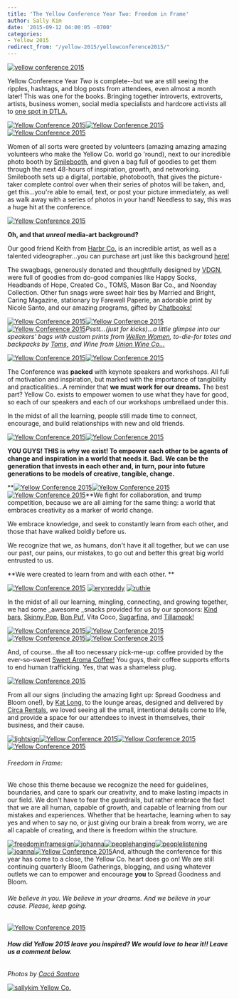```yaml
---
title: 'The Yellow Conference Year Two: Freedom in Frame'
author: Sally Kim
date: '2015-09-12 04:00:05 -0700'
categories:
- Yellow 2015
redirect_from: "/yellow-2015/yellowconference2015/"
---
```


[![yellow conference 2015](https://yellow-blog-images.imgix.net/2015/09/firsttimageforblog.jpg)](https://yellow-blog-images.imgix.net/2015/09/firsttimageforblog.jpg)

Yellow Conference Year _Two_ is complete--but we are still seeing the ripples, hashtags, and blog posts from attendees, even almost a month later! This was one for the books. Bringing together introverts, extroverts, artists, business women, social media specialists and hardcore activists all to [one spot in DTLA.](http://www.thinktankgallery.org/)

[![Yellow Conference 2015](https://yellow-blog-images.imgix.net/2015/09/Yellow_2015_Day_1-55.jpg)](https://yellow-blog-images.imgix.net/2015/09/Yellow_2015_Day_1-55.jpg)[![Yellow Conference 2015](https://yellow-blog-images.imgix.net/2015/09/Yellow_2015_Day_1-301.jpg)](https://yellow-blog-images.imgix.net/2015/09/Yellow_2015_Day_1-301.jpg)[![Yellow Conference 2015](https://yellow-blog-images.imgix.net/2015/09/Yellow_2015_Day_1-431.jpg)](https://yellow-blog-images.imgix.net/2015/09/Yellow_2015_Day_1-431.jpg)

Women of all sorts were greeted by volunteers (amazing amazing amazing volunteers who make the Yellow Co. world go 'round), next to our incredible photo booth by [Smilebooth](http://smilebooth.com/), and given a bag full of goodies to get them through the next 48-hours of inspiration, growth, and networking. Smilebooth sets up a digital, portable, photobooth, that gives the picture-taker complete control over when their series of photos will be taken, and, get this...you're able to email, text, or post your picture immediately, as well as walk away with a series of photos in your hand! Needless to say, this was a huge hit at the conference.

[![Yellow Conference 2015](https://yellow-blog-images.imgix.net/2015/09/Yellow_2015_Day_1-63.jpg)](https://yellow-blog-images.imgix.net/2015/09/Yellow_2015_Day_1-63.jpg)

**Oh, and that _unreal_ media-art background?**

Our good friend Keith from [Harbr Co.](http://harbr.co/) is an incredible artist, as well as a talented videographer...you can purchase art just like this background [here!](http://www.iamspent.co/shop)

The swagbags, generously donated and thoughtfully designed by [VDGN](http://shop.vardagen.com/), were full of goodies from do-good companies like Happy Socks, Headbands of Hope, Created Co., TOMS, Mason Bar Co., and Noonday Collection. Other fun snags were sweet hair ties by Married and Bright, Caring Magazine, stationary by Farewell Paperie, an adorable print by Nicole Santo, and our amazing programs, gifted by [Chatbooks!](http://chatbooks.com/)

[![Yellow Conference 2015](https://yellow-blog-images.imgix.net/2015/09/Yellow_2015_Day_1-35-1.jpg)![Yellow Conference 2015](https://yellow-blog-images.imgix.net/2015/09/Yellow_2015_Day_2-40.jpg)![Yellow Conference 2015](https://yellow-blog-images.imgix.net/2015/09/chatbooks.jpg)](https://yellow-blog-images.imgix.net/2015/09/Yellow_2015_Day_1-35-1.jpg)_Psstt...(just for kicks)...a little glimpse into our speakers' bags with custom prints from [Wellen Women](http://shop.wellensurf.com/collections/wellen-women), to-die-for totes and backpacks by [Toms,](http://www.toms.com/?cid=ps_usbrand&utm_source=google&utm_medium=cpc&utm_term=toms&utm_campaign=US+-+Brand+-+Head+Terms+-+Exact&utm_content=sRhWiAt62_dc|pcrid|71584785775|pkw|toms|pmt|e|) and Wine from [Union Wine Co...](http://unionwinecompany.com/)_

[![Yellow Conference 2015](https://yellow-blog-images.imgix.net/2015/09/yellow-Kendall-Hanna-Photography-1478.jpg)![Yellow Conference 2015](https://yellow-blog-images.imgix.net/2015/09/Yellow_2015_Dinner-83.jpg)](https://yellow-blog-images.imgix.net/2015/09/yellow-Kendall-Hanna-Photography-1478.jpg)

The Conference was **packed** with keynote speakers and workshops. All full of motivation and inspiration, but marked with the importance of tangibility and practicalities...A reminder that **we must work for our dreams.** The best part? Yellow Co. exists to empower women to use what they have for good, so each of our speakers and each of our workshops umbrellaed under this.

In the midst of all the learning, people still made time to connect, encourage, and build relationships with new and old friends.

[![Yellow Conference 2015](https://yellow-blog-images.imgix.net/2015/09/Yellow_2015_Day_2-63.jpg)![Yellow Conference 2015](https://yellow-blog-images.imgix.net/2015/09/miglingpic.jpg)](https://yellow-blog-images.imgix.net/2015/09/Yellow_2015_Day_2-63.jpg)

**YOU GUYS! THIS is why we exist! To empower each other to be agents of change and inspiration in a world that needs it. Bad. We can be the generation that invests in each other and, in turn, pour into future generations to be models of creative, tangible, change.**

**[![Yellow Conference 2015](https://yellow-blog-images.imgix.net/2015/09/mingling2.jpg)](https://yellow-blog-images.imgix.net/2015/09/mingling2.jpg)[![Yellow Conference 2015](https://yellow-blog-images.imgix.net/2015/09/mingling31.jpg)](https://yellow-blog-images.imgix.net/2015/09/mingling31.jpg)[![Yellow Conference 2015](https://yellow-blog-images.imgix.net/2015/09/mingling4.jpg)](https://yellow-blog-images.imgix.net/2015/09/mingling4.jpg)**We fight for collaboration, and trump competition, because we are all aiming for the same thing: a world that embraces creativity as a marker of world change.

We embrace knowledge, and seek to constantly learn from each other, and those that have walked boldly before us.

We recognize that we, as humans, don't have it all together, but we can use our past, our pains, our mistakes, to go out and better this great big world entrusted to us.

**We were created to learn from and with each other. **

[![Yellow Conference 2015](https://yellow-blog-images.imgix.net/2015/09/jeremy.jpg)](https://yellow-blog-images.imgix.net/2015/09/jeremy.jpg) [![erynreddy](https://yellow-blog-images.imgix.net/2015/09/erynreddy.jpg)](https://yellow-blog-images.imgix.net/2015/09/erynreddy.jpg) [![ruthie](https://yellow-blog-images.imgix.net/2015/09/ruthie.jpg)](https://yellow-blog-images.imgix.net/2015/09/ruthie.jpg)

In the midst of all our learning, mingling, connecting, and growing together, we had some _awesome _snacks provided for us by our sponsors: [Kind bars,](http://www.kindsnacks.com/) [Skinny Pop](http://skinnypop.com/), [Bon Puf,](http://www.bonpuf.com/) Vita Coco, [Sugarfina](http://www.bonpuf.com/), and [Tillamook!](https://www.tillamook.com/)

[![Yellow Conference 2015](https://yellow-blog-images.imgix.net/2015/09/sugarfina.jpg)](https://yellow-blog-images.imgix.net/2015/09/sugarfina.jpg)[![Yellow Conference 2015](https://yellow-blog-images.imgix.net/2015/09/tillamook.jpg)](https://yellow-blog-images.imgix.net/2015/09/tillamook.jpg)[![Yellow Conference 2015](https://yellow-blog-images.imgix.net/2015/09/bonpuf.jpg)](https://yellow-blog-images.imgix.net/2015/09/bonpuf.jpg)[![Yellow Conference 2015](https://yellow-blog-images.imgix.net/2015/09/popcoco.jpg)](https://yellow-blog-images.imgix.net/2015/09/popcoco.jpg)

And, of course...the all too necessary pick-me-up: coffee provided by the ever-so-sweet [Sweet Aroma Coffee!](http://www.sweetaromacoffee.org/) You guys, their coffee supports efforts to end human trafficking. Yes, that was a shameless plug.

[![Yellow Conference 2015](https://yellow-blog-images.imgix.net/2015/09/sweetaroma.jpg)](https://yellow-blog-images.imgix.net/2015/09/sweetaroma.jpg)

From all our signs (including the amazing light up: Spread Goodness and Bloom one!), by [Kat Long,](http://littlecatdesignco.com/) to the lounge areas, designed and delivered by [Circa Rentals,](http://www.circavintagerentals.com/) we loved seeing all the small, intentional details come to life, and provide a space for our attendees to invest in themselves, their business, and their cause.

[![lightsign](https://yellow-blog-images.imgix.net/2015/09/lightsign.jpg)](https://yellow-blog-images.imgix.net/2015/09/lightsign.jpg)[![Yellow Conference 2015](https://yellow-blog-images.imgix.net/2015/09/signwithphotos.jpg)](https://yellow-blog-images.imgix.net/2015/09/signwithphotos.jpg)[![Yellow Conference 2015](https://yellow-blog-images.imgix.net/2015/09/rentals.jpg)](https://yellow-blog-images.imgix.net/2015/09/rentals.jpg)[![Yellow Conference 2015](https://yellow-blog-images.imgix.net/2015/09/florals.jpg)](https://yellow-blog-images.imgix.net/2015/09/florals.jpg)

###### Freedom in Frame:

We chose this theme because we recognize the need for guidelines, boundaries, and care to spark our creativity, and to make lasting impacts in our field. We don't have to fear the guardrails, but rather embrace the fact that we are all human, capable of growth, and capable of learning from our mistakes and experiences. Whether that be heartache, learning when to say yes and when to say no, or just giving our brain a break from worry, we are all capable of creating, and there is freedom within the structure.

[![freedominframesign](https://yellow-blog-images.imgix.net/2015/09/freedominframesign1.jpg)![johanna](https://yellow-blog-images.imgix.net/2015/09/johanna1.jpg)](https://yellow-blog-images.imgix.net/2015/09/johanna1.jpg)[![peoplehanging](https://yellow-blog-images.imgix.net/2015/09/peoplehanging.jpg)](https://yellow-blog-images.imgix.net/2015/09/peoplehanging.jpg)[![peoplelistening](https://yellow-blog-images.imgix.net/2015/09/peoplelistening1.jpg)](https://yellow-blog-images.imgix.net/2015/09/peoplelistening1.jpg)[![joanna](https://yellow-blog-images.imgix.net/2015/09/joanna2.jpg)![Yellow Conference 2015](https://yellow-blog-images.imgix.net/2015/09/krysta.jpg)](https://yellow-blog-images.imgix.net/2015/09/johanna1.jpg)And, although the conference for this year has come to a close, the Yellow Co. heart does go on! We are still continuing quarterly Bloom Gatherings, blogging, and using whatever outlets we can to empower and encourage **you** to Spread Goodness and Bloom.

###### We believe in you. We believe in your dreams. And we believe in your cause. Please, keep going.

[![Yellow Conference 2015](https://yellow-blog-images.imgix.net/2015/09/spreadgoodsign.jpg)](https://yellow-blog-images.imgix.net/2015/09/Untitled-11.jpg)

###### **How did Yellow 2015 leave you inspired? We would love to hear it!! Leave us a comment below.**

_Photos by [Cacá Santoro](http://cacasantoro.com/)_

[![sallykim Yellow Co.](https://yellow-blog-images.imgix.net/2015/07/sallykim.jpg)](http://lettersfromamister.tumblr.com/)
